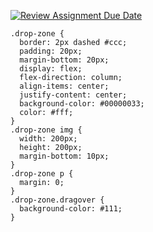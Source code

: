 [![Review Assignment Due Date](https://classroom.github.com/assets/deadline-readme-button-24ddc0f5d75046c5622901739e7c5dd533143b0c8e959d652212380cedb1ea36.svg)](https://classroom.github.com/a/M9yOg1uw)


    .drop-zone {
      border: 2px dashed #ccc;
      padding: 20px;
      margin-bottom: 20px;
      display: flex;
      flex-direction: column;
      align-items: center;
      justify-content: center;
      background-color: #00000033;
      color: #fff;
    }
    .drop-zone img {
      width: 200px;
      height: 200px;
      margin-bottom: 10px;
    }
    .drop-zone p {
      margin: 0;
    }
    .drop-zone.dragover {
      background-color: #111;
    }